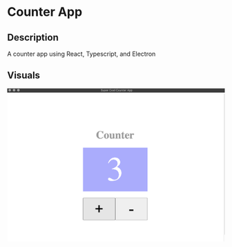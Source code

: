 # Counter App

## Description 
A counter app using React, Typescript, and Electron

## Visuals
<img src="https://github.com/kelseymosh/electron-react-ts-counter-app/blob/main/src/images/CounterScreenShot.png"
     alt="Counter App"
     style="float: left; margin-right: 10px;" />
